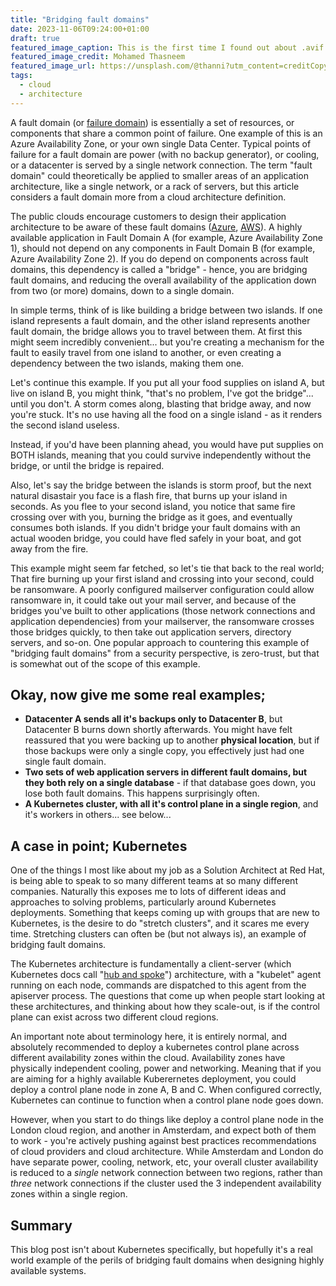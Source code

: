 ```yaml
---
title: "Bridging fault domains"
date: 2023-11-06T09:24:00+01:00
draft: true
featured_image_caption: This is the first time I found out about .avif files. Pretty, and small.
featured_image_credit: Mohamed Thasneem
featured_image_url: https://unsplash.com/@thanni?utm_content=creditCopyText&utm_medium=referral&utm_source=unsplash
tags:
  - cloud
  - architecture
---
```


A fault domain (or [failure domain](https://en.wikipedia.org/wiki/Failure_domain)) is essentially a set of resources, or components that share a common point of failure. One example of this is an Azure Availability Zone, or your own single Data Center. Typical points of failure for a fault domain are power (with no backup generator), or cooling, or a datacenter is served by a single network connection. The term "fault domain" could theoretically be applied to smaller areas of an application architecture, like a single network, or a rack of servers, but this article considers a fault domain more from a cloud architecture definition.

The public clouds encourage customers to design their application architecture to be aware of these fault domains ([Azure](https://learn.microsoft.com/en-gb/azure/reliability/availability-zones-overview?WT.mc_id=modinfra-11089-salean&tabs=azure-cli), [AWS](https://docs.aws.amazon.com/AmazonRDS/latest/UserGuide/Concepts.RegionsAndAvailabilityZones.html)). A highly available application in Fault Domain A (for example, Azure Availability Zone 1), should not depend on any components in Fault Domain B (for example, Azure Availability Zone 2). If you do depend on components across fault domains, this dependency is called a "bridge" - hence, you are bridging fault domains, and reducing the overall availability of the application down from two (or more) domains, down to a single domain.

In simple terms, think of is like building a bridge between two islands. If one island represents a fault domain, and the other island represents another fault domain, the bridge allows you to travel between them. At first this might seem incredibly convenient... but you're creating a mechanism for the fault to easily travel from one island to another, or even creating a dependency between the two islands, making them one.

Let's continue this example. If you put all your food supplies on island A, but live on island B, you might think, "that's no problem, I've got the bridge"... until you don't. A storm comes along, blasting that bridge away, and now you're stuck. It's no use having all the food on a single island - as it renders the second island useless.

Instead, if you'd have been planning ahead, you would have put supplies on BOTH islands, meaning that you could survive independently without the bridge, or until the bridge is repaired.

Also, let's say the bridge between the islands is storm proof, but the next natural disastair you face is a flash fire, that burns up your island in seconds. As you flee to your second island, you notice that same fire crossing over with you, burning the bridge as it goes, and eventually consumes both islands. If you didn't bridge your fault domains with an actual wooden bridge, you could have fled safely in your boat, and got away from the fire.

This example might seem far fetched, so let's tie that back to the real world; That fire burning up your first island and crossing into your second, could be ransomware. A poorly configured mailserver configuration could allow ransomware in, it could take out your mail server, and because of the bridges you've built to other applications (those network connections and application dependencies) from your mailserver, the ransomware crosses those bridges quickly, to then take out application servers, directory servers, and so-on. One popular approach to countering this example of "bridging fault domains" from a security perspective, is zero-trust, but that is somewhat out of the scope of this example.

## Okay, now give me some real examples;

* **Datacenter A sends all it's backups only to Datacenter B**, but Datacenter B burns down shortly afterwards. You might have felt reassured that you were backing up to another **physical location**, but if those backups were only a single copy, you effectively just had one single fault domain.
* **Two sets of web application servers in different fault domains, but they both rely on a single database** - if that database goes down, you lose both fault domains. This happens surprisingly often.
* **A Kubernetes cluster, with all it's control plane in a single region**, and it's workers in others... see below...

## A case in point; Kubernetes

One of the things I most like about my job as a Solution Architect at Red Hat, is being able to speak to so many different teams at so many different companies. Naturally this exposes me to lots of different ideas and approaches to solving problems, particularly around Kubernetes deployments. Something that keeps coming up with groups that are new to Kubernetes, is the desire to do "stretch clusters", and it scares me every time. Stretching clusters can often be (but not always is), an example of bridging fault domains.

The Kubernetes architecture is fundamentally a client-server (which Kubernetes docs call "[hub and spoke](https://kubernetes.io/docs/concepts/architecture/control-plane-node-communication/)") architecture, with a "kubelet" agent running on each node, commands are dispatched to this agent from the apiserver process. The questions that come up when people start looking at these architectures, and thinking about how they scale-out, is if the control plane can exist across two different cloud regions.

An important note about terminology here, it is entirely normal, and absolutely recommended to deploy a kubernetes control plane across different availability zones within the cloud. Availability zones have physically independent cooling, power and networking. Meaning that if you are aiming for a highly available Kuberernetes deployment, you could deploy a control plane node in zone A, B and C. When configured correctly, Kubernetes can continue to function when a control plane node goes down.

However, when you start to do things like deploy a control plane node in the London cloud region, and another in Amsterdam, and expect both of them to work - you're actively pushing against best practices recommendations of cloud providers and cloud architecture. While Amsterdam and London do have separate power, cooling, network, etc, your overall cluster availability is reduced to a *single* network connection between two regions, rather than *three* network connections if the cluster used the 3 independent availability zones within a single region.

## Summary

This blog post isn't about Kubernetes specifically, but hopefully it's a real world example of the perils of bridging fault domains when designing highly available systems.
